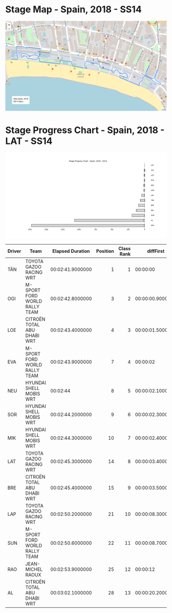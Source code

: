 # Stage Map - Spain, 2018 - SS14

![](maps/SS14.png)
# Stage Progress Chart - Spain, 2018 - LAT - SS14

![](images/stage_report_14_LAT.png)


|Driver|            Team             |Elapsed Duration|Position|Class Rank|   diffFirst    |    diffPrev    |
|------|-----------------------------|----------------|-------:|---------:|----------------|----------------|
|TÄN   |TOYOTA GAZOO RACING WRT      |00:02:41.9000000|       1|         1|00:00:00        |00:00:00        |
|OGI   |M-SPORT FORD WORLD RALLY TEAM|00:02:42.8000000|       3|         2|00:00:00.9000000|00:00:00.8000000|
|LOE   |CITROËN  TOTAL ABU DHABI WRT |00:02:43.4000000|       4|         3|00:00:01.5000000|00:00:00.6000000|
|EVA   |M-SPORT FORD WORLD RALLY TEAM|00:02:43.9000000|       7|         4|00:00:02        |00:00:00.2000000|
|NEU   |HYUNDAI SHELL MOBIS WRT      |00:02:44        |       8|         5|00:00:02.1000000|00:00:00.1000000|
|SOR   |HYUNDAI SHELL MOBIS WRT      |00:02:44.2000000|       9|         6|00:00:02.3000000|00:00:00.2000000|
|MIK   |HYUNDAI SHELL MOBIS WRT      |00:02:44.3000000|      10|         7|00:00:02.4000000|00:00:00.1000000|
|LAT   |TOYOTA GAZOO RACING WRT      |00:02:45.3000000|      14|         8|00:00:03.4000000|00:00:00.1000000|
|BRE   |CITROËN TOTAL ABU DHABI  WRT |00:02:45.4000000|      15|         9|00:00:03.5000000|00:00:00.1000000|
|LAP   |TOYOTA GAZOO RACING WRT      |00:02:50.2000000|      21|        10|00:00:08.3000000|00:00:01.4000000|
|SUN   |M-SPORT FORD WORLD RALLY TEAM|00:02:50.6000000|      22|        11|00:00:08.7000000|00:00:00.4000000|
|RAO   |JEAN-MICHEL RAOUX            |00:02:53.9000000|      25|        12|00:00:12        |00:00:00.4000000|
|AL    |CITROËN TOTAL ABU DHABI  WRT |00:03:02.1000000|      28|        13|00:00:20.2000000|00:00:00.8000000|


